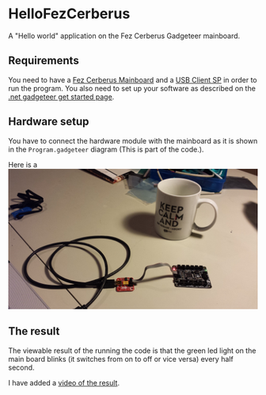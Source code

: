 HelloFezCerberus
================

A "Hello world" application on the Fez Cerberus Gadgeteer mainboard.

Requirements
------------

You need to have a [Fez Cerberus Mainboard](https://www.ghielectronics.com/catalog/product/349) and a [USB Client SP](https://www.ghielectronics.com/catalog/product/33) in order to run the program. 
You also need to set up your software as described on the [.net gadgeteer get started page](http://www.netmf.com/gadgeteer/get-started.aspx).

Hardware setup
--------------

You have to connect the hardware module with the mainboard as it is shown in the `Program.gadgeteer` diagram (This is part of the code.). 

Here is a ![picture of the hardware setup](HelloFezCerberus.jpg)

The result
----------

The viewable result of the running the code is that the green led light on the main board blinks (it switches from on to off or vice versa) every half second.

I have added a [video of the result](https://github.com/steenhulthin/HelloFezCerberus/blob/master/HelloFezCerberus.mp4).